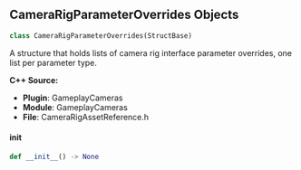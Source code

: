 ## CameraRigParameterOverrides Objects

```python
class CameraRigParameterOverrides(StructBase)
```

A structure that holds lists of camera rig interface parameter overrides, one list
per parameter type.

**C++ Source:**

- **Plugin**: GameplayCameras
- **Module**: GameplayCameras
- **File**: CameraRigAssetReference.h

<a id="unreal.CameraRigParameterOverrides.__init__"></a>

#### __init__

```python
def __init__() -> None
```

<a id="unreal.WaveTableSettings"></a>
